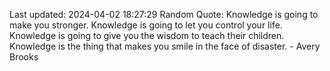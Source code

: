 Last updated: 2024-04-02 18:27:29
Random Quote: Knowledge is going to make you stronger. Knowledge is going to let you control your life. Knowledge is going to give you the wisdom to teach their children. Knowledge is the thing that makes you smile in the face of disaster. - Avery Brooks
